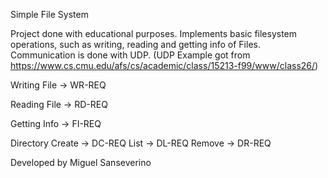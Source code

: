 Simple File System

Project done with educational purposes.
Implements basic filesystem operations, such as writing, reading and getting info of Files.
Communication is done with UDP. (UDP Example got from https://www.cs.cmu.edu/afs/cs/academic/class/15213-f99/www/class26/)


Writing File -> WR-REQ

Reading File -> RD-REQ

Getting Info -> FI-REQ

Directory
    Create   -> DC-REQ
    List     -> DL-REQ
    Remove   -> DR-REQ
    




Developed by Miguel Sanseverino
